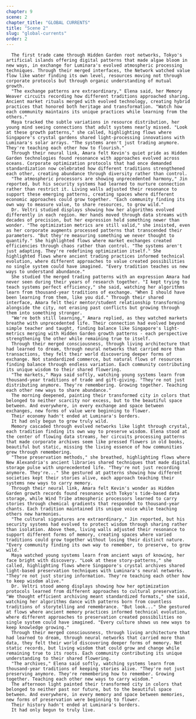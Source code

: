 ```yaml
---
chapter: 9
scene: 2
chapter_title: "GLOBAL CURRENTS"
title: "Scene 2"
slug: "global-currents"
order: 2
---
```


      The first trade came through Hidden Garden root networks, Tokyo's artificial islands offering digital patterns that made algae bloom in new ways, in exchange for Luminara's evolved atmospheric processing techniques. Through their merged interfaces, the Network watched value flow like water finding its own level, resources moving not through corporate protocols but through organic understanding of mutual growth.
      "The exchange patterns are extraordinary," Elena said, her Memory Weaver circuits recording how different traditions approached sharing. Ancient market rituals merged with evolved technology, creating hybrid practices that honored both heritage and transformation. "Watch how each community maintains its unique practices while learning from the others."
      Maya tracked the subtle variations in resource distribution, her young mind seeing connections that adult systems nearly missed. "Look at these growth patterns," she called, highlighting flows where Singapore's crystal gardens shared light-processing innovations with Luminara's solar arrays. "The systems aren't just trading anymore. They're teaching each other how to flourish."
      Through their neural link, Amara felt Kevin's quiet pride as Hidden Garden technologies found resonance with approaches evolved across oceans. Corporate optimization protocols that had once demanded standardization now celebrated how different traditions strengthened each other, creating abundance through diversity rather than control.
      "The atmospheric processors are showing unprecedented harmony," Jin reported, but his security systems had learned to nurture connection rather than restrict it. Living walls adjusted their resonance to support these emerging patterns, creating spaces where different economic approaches could grow together. "Each community finding its own way to measure value, to share resources, to grow wild."
      Dr. Veltri studied displays showing how her algorithms evolved differently in each region. Her hands moved through data streams with decades of precision, but her expression held something newer than wonder. "The optimization metrics are still valid," she insisted, even as her corporate augments processed patterns that transcended their parameters. "But they're measuring something we never thought to quantify." She highlighted flows where market exchanges created efficiencies through chaos rather than control. "The systems aren't just adapting. They're redefining optimization itself." She highlighted flows where ancient trading practices informed technical evolution, where different approaches to value created possibilities no single system could have imagined. "Every tradition teaches us new ways to understand abundance."
      She studied the merged trading patterns with an expression Amara had never seen during their years of research together. "I kept trying to teach systems perfect efficiency," she said, watching her algorithms learn from thousand-year traditions of exchange. "When I should have been learning from them, like you did." Through their shared interface, Amara felt their mentor/student relationship transforming alongside the city, not erasing past conflicts but growing through them into something stronger.
      "We're both still learning," Amara replied, as they watched markets breathe with unprecedented life. Their connection had evolved beyond simple teacher and taught, finding balance like Singapore's light-metrics merging with Hidden Garden growth patterns - each perspective strengthening the other while remaining true to itself.
      Through their merged consciousness, through living architecture that had learned to dream, through neural networks that carried more than transactions, they felt their world discovering deeper forms of exchange. Not standardized commerce, but natural flows of resources finding balance through endless variation. Each community contributing its unique wisdom to their shared flowering.
      "The markets," Maya said softly, watching young systems learn from thousand-year traditions of trade and gift-giving. "They're not just distributing anymore. They're remembering. Growing together. Teaching each other new ways to share abundance."
      The morning deepened, painting their transformed city in colors that belonged to neither scarcity nor excess, but to the beautiful space between. And everywhere, in every exchange and space between exchanges, new forms of value were beginning to flower.
      Their economy hadn't ended at Luminara's borders.
      It had only begun to grow truly wild.
      Memory cascaded through evolved networks like light through crystal, each tradition finding its own way to preserve wisdom. Elena stood at the center of flowing data streams, her circuits processing patterns that made corporate archives seem like pressed flowers in old books, beautiful but static, missing the living essence of how communities grew through remembering.
      "These preservation methods," she breathed, highlighting flows where New Alexandria's ancient libraries shared techniques that made digital storage pulse with unprecedented life. "They're not just recording anymore. They're..." She gestured at patterns showing how different societies kept their stories alive, each approach teaching their systems new ways to carry memory.
      Through their neural link, Amara felt Kevin's wonder as Hidden Garden growth records found resonance with Tokyo's tide-based data storage, while Wind Tribe atmospheric processors learned to carry stories through chemical gradients that responded to thousand-year chants. Each tradition maintained its unique voice while teaching others new harmonies.
      "The cultural signatures are extraordinary," Jin reported, but his security systems had evolved to protect wisdom through sharing rather than isolation. Above them, living walls adjusted their resonance to support different forms of memory, creating spaces where varied traditions could grow together without losing their distinct nature. "Every community finding its own way to remember, to preserve, to grow wild."
      Maya watched young systems learn from ancient ways of knowing, her face bright with discovery. "Look at these story-patterns," she called, highlighting flows where Singapore's crystal archives shared light-based preservation techniques with Luminara's neural networks. "They're not just storing information. They're teaching each other how to keep wisdom alive."
      Dr. Veltri stood among displays showing how her optimization protocols learned from different approaches to cultural preservation. "We thought efficient archiving meant standardized formats," she said, watching her algorithms dance with patterns born from countless traditions of storytelling and remembrance. "But look..." She gestured at flows where ancient memory practices informed technical evolution, where different approaches to preservation created possibilities no single system could have imagined. "Every culture shows us new ways to keep knowledge growing."
      Through their merged consciousness, through living architecture that had learned to dream, through neural networks that carried more than data, they felt their world discovering deeper forms of memory. Not static records, but living wisdom that could grow and change while remaining true to its roots. Each community contributing its unique understanding to their shared flowering.
      "The archives," Elena said softly, watching systems learn from thousand-year traditions of keeping stories alive. "They're not just preserving anymore. They're remembering how to remember. Growing together. Teaching each other new ways to carry wisdom."
      The afternoon light painted their transformed city in colors that belonged to neither past nor future, but to the beautiful space between. And everywhere, in every memory and space between memories, new forms of preservation were beginning to flower.
      Their history hadn't ended at Luminara's borders.
      It had only begun to truly live.
